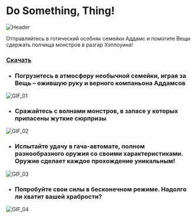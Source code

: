 # Do Something, Thing!
![Header](https://github.com/user-attachments/assets/25f56ab7-a0cb-4eb1-8510-8fc8c5048aed)

Отправляйтесь в готический особняк семейки Аддамс и помогите Вещи сдержать полчища монстров в разгар Хэллоуина!
### [Скачать](https://github.com/Krusnik777/DoSomethingThing/releases/tag/0.9)

- ### Погрузитесь в атмосферу необычной семейки, играя за Вещь – ожившую руку и верного компаньона Аддамсов
![GIF_01](https://github.com/user-attachments/assets/2126d57b-8af0-4cf3-8147-331d9fbcd47b)
- ### Сражайтесь с волнами монстров, в запасе у которых припасены жуткие сюрпризы
![GIF_02](https://github.com/user-attachments/assets/1ffddb71-8b2f-4010-93c1-7a5b6aa3d695)
- ### Испытайте удачу в гача-автомате, полном разнообразного оружия со своими характеристиками. Оружие сделает каждое прохождение уникальным!
![GIF_03](https://github.com/user-attachments/assets/65510b1e-5ebb-4194-a8aa-5e989e1fd604)
- ### Попробуйте свои силы в бесконечном режиме. Надолго ли хватит вашей храбрости?
![GIF_04](https://github.com/user-attachments/assets/2876cc63-fb78-4c37-b45f-6178d44c01f9)
